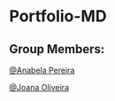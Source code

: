# Portfolio-MD

## Group Members:
[@Anabela Pereira](https://github.com/alpereirinha)

[@Joana Oliveira](https://github.com/joanaaVO)
